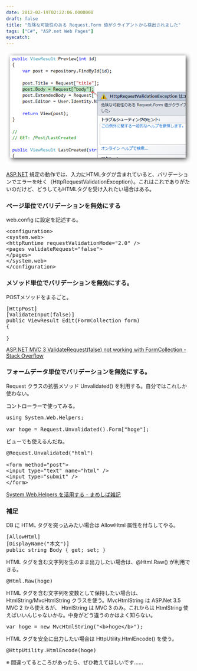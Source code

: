 ```yaml
---
date: 2012-02-19T02:22:06.0000000
draft: false
title: "危険な可能性のある Request.Form 値がクライアントから検出されました"
tags: ["C#", "ASP.net Web Pages"]
eyecatch: 
---
```

<p><img src="20120219013646.png" alt="f:id:daruyanagi:20120219013646p:plain" title="f:id:daruyanagi:20120219013646p:plain" class="hatena-fotolife"></p><p><a class="keyword" href="http://d.hatena.ne.jp/keyword/ASP.NET">ASP.NET</a> 規定の動作では、入力にHTMLタグが含まれていると、バリデーションでエラーを吐く（HttpRequestValidationException）。これはこれでありがたいのだけど、どうしてもHTMLタグを受け入れたい場合はある。</p>

<div class="section">
<h3>ページ単位でバリデーションを無効にする</h3>
<p>web.config に設定を記述する。</p>

<pre class="code lang-xml" data-lang="xml" data-unlink>&lt;configuration&gt;
&lt;system.web&gt;
&lt;httpRuntime requestValidationMode=&#34;2.0&#34; /&gt;
&lt;pages validateRequest=&#34;false&#34;&gt;
&lt;/pages&gt;
&lt;/system.web&gt;
&lt;/configuration&gt;</pre>

</div>
<div class="section">
<h3>メソッド単位でバリデーションを無効にする。</h3>
<p>POSTメソッドをまるごと。</p>

<pre class="code lang-cs" data-lang="cs" data-unlink>[HttpPost]
[ValidateInput(false)]
public ViewResult Edit(FormCollection form)
{

}</pre>
<p><a href="http://stackoverflow.com/questions/4361907/asp-net-mvc-3-validaterequestfalse-not-working-with-formcollection">ASP.NET MVC 3 ValidateRequest(false) not working with FormCollection - Stack Overflow</a></p>

</div>
<div class="section">
<h3>フォームデータ単位でバリデーションを無効にする。</h3>
<p>Request クラスの拡張メソッド Unvalidated() を利用する。自分ではこれしか使わない。</p><p>コントローラーで使ってみる。</p>

<pre class="code lang-cs" data-lang="cs" data-unlink>using System.Web.Helpers;

var hoge = Request.Unvalidated().Form[&#34;hoge&#34;];</pre>
<p>ビューでも使えるんだね。</p>

<pre class="code" data-unlink>@Request.Unvalidated(&#34;html&#34;)

&lt;form method=&#34;post&#34;&gt;
&lt;input type=&#34;text&#34; name=&#34;html&#34; /&gt;
&lt;input type=&#34;submit&#34; /&gt;
&lt;/form&gt;</pre>
<p><a href="http://d.hatena.ne.jp/shiba-yan/20110406/1302094656">System.Web.Helpers &#x3092;&#x6D3B;&#x7528;&#x3059;&#x308B; - &#x307E;&#x3081;&#x3057;&#x3070;&#x96D1;&#x8A18;</a></p>

</div>
<div class="section">
<h3>補足</h3>
<p>DB に HTML タグを突っ込みたい場合は AllowHtml 属性を付与してやる。</p>

<pre class="code" data-unlink>[AllowHtml]
[DisplayName(&#34;本文&#34;)]
public string Body { get; set; }</pre>
<p>HTML タグを含む文字列を生のまま出力したい場合は、@Html.Raw() が利用できる。</p>

<pre class="code" data-unlink>@Html.Raw(hoge)</pre>
<p>HTML タグを含む文字列を変数として保持したい場合は、 HtmlString/MvcHtmlString クラスを使う。MvcHtmlString は ASP.Net 3.5 MVC 2 から使えるが、 HtmlString は MVC 3 のみ。これからは HtmlString 使えばいいんじゃないかな。中身がどう違うのかはよく知らない。</p>

<pre class="code" data-unlink>var hoge = new MvcHtmlString(&#34;&lt;b&gt;hoge&lt;/b&gt;&#34;);</pre>
<p>HTML タグを安全に出力したい場合は HttpUtility.HtmlEncode() を使う。</p>

<pre class="code" data-unlink>@HttpUtility.HtmlEncode(hoge)</pre>
<p>※ 間違ってるところがあったら、ぜひ教えてほしいです......</p>

</div>